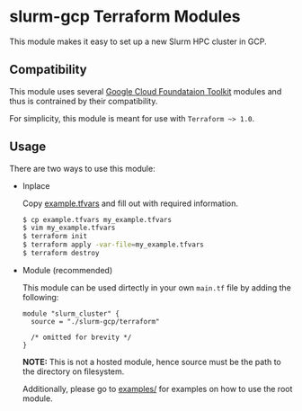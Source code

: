 # slurm-gcp Terraform Modules

This module makes it easy to set up a new Slurm HPC cluster in GCP.

## Compatibility

This module uses several
[Google Cloud Foundataion Toolkit](https://cloud.google.com/foundation-toolkit)
modules and thus is contrained by their compatibility.

For simplicity, this module is meant for use with `Terraform ~> 1.0`.

## Usage

There are two ways to use this module:

* Inplace

    Copy [example.tfvars](example.tfvars) and fill out with required information.

    ```sh
    $ cp example.tfvars my_example.tfvars
    $ vim my_example.tfvars
    $ terraform init
    $ terraform apply -var-file=my_example.tfvars
    $ terraform destroy
    ```

* Module (recommended)

    This module can be used dirtectly in your own `main.tf` file by adding the
    following:

    ```hcl
    module "slurm_cluster" {
      source = "./slurm-gcp/terraform"

      /* omitted for brevity */
    }
    ```

    **NOTE:** This is not a hosted module, hence source must be the path to the
    directory on filesystem.

    Additionally, please go to [examples/](./examples) for examples on how to
    use the root module.
